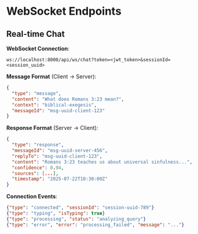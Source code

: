 # WebSocket Endpoints

## Real-time Chat

**WebSocket Connection**:
```
ws://localhost:8000/api/ws/chat?token=<jwt_token>&sessionId=<session_uuid>
```

**Message Format** (Client → Server):
```json
{
  "type": "message",
  "content": "What does Romans 3:23 mean?",
  "context": "biblical-exegesis",
  "messageId": "msg-uuid-client-123"
}
```

**Response Format** (Server → Client):
```json
{
  "type": "response",
  "messageId": "msg-uuid-server-456",
  "replyTo": "msg-uuid-client-123",
  "content": "Romans 3:23 teaches us about universal sinfulness...",
  "confidence": 0.94,
  "sources": [...],
  "timestamp": "2025-07-22T10:30:00Z"
}
```

**Connection Events**:
```json
{"type": "connected", "sessionId": "session-uuid-789"}
{"type": "typing", "isTyping": true}
{"type": "processing", "status": "analyzing_query"}
{"type": "error", "error": "processing_failed", "message": "..."}
```
